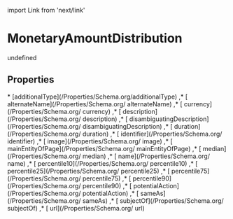 import Link from 'next/link'
# MonetaryAmountDistribution

undefined

## Properties

<Grid>
* [additionalType](/Properties/Schema.org/additionalType)
,* [ alternateName](/Properties/Schema.org/ alternateName)
,* [ currency](/Properties/Schema.org/ currency)
,* [ description](/Properties/Schema.org/ description)
,* [ disambiguatingDescription](/Properties/Schema.org/ disambiguatingDescription)
,* [ duration](/Properties/Schema.org/ duration)
,* [ identifier](/Properties/Schema.org/ identifier)
,* [ image](/Properties/Schema.org/ image)
,* [ mainEntityOfPage](/Properties/Schema.org/ mainEntityOfPage)
,* [ median](/Properties/Schema.org/ median)
,* [ name](/Properties/Schema.org/ name)
,* [ percentile10](/Properties/Schema.org/ percentile10)
,* [ percentile25](/Properties/Schema.org/ percentile25)
,* [ percentile75](/Properties/Schema.org/ percentile75)
,* [ percentile90](/Properties/Schema.org/ percentile90)
,* [ potentialAction](/Properties/Schema.org/ potentialAction)
,* [ sameAs](/Properties/Schema.org/ sameAs)
,* [ subjectOf](/Properties/Schema.org/ subjectOf)
,* [ url](/Properties/Schema.org/ url)

</Grid>

